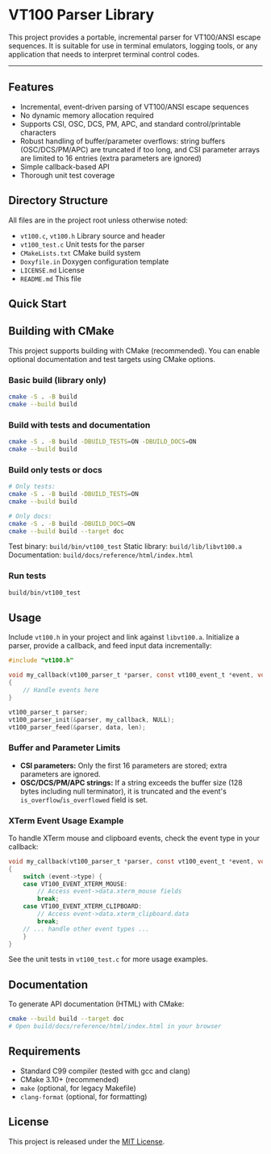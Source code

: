 # VT100 Parser Library

This project provides a portable, incremental parser for VT100/ANSI escape
sequences. It is suitable for use in terminal emulators, logging tools, or any
application that needs to interpret terminal control codes.

---

## Features

- Incremental, event-driven parsing of VT100/ANSI escape sequences
- No dynamic memory allocation required
- Supports CSI, OSC, DCS, PM, APC, and standard control/printable characters
- Robust handling of buffer/parameter overflows: string buffers (OSC/DCS/PM/APC)
  are truncated if too long, and CSI parameter arrays are limited to 16 entries
  (extra parameters are ignored)
- Simple callback-based API
- Thorough unit test coverage

## Directory Structure

All files are in the project root unless otherwise noted:

- `vt100.c`, `vt100.h` Library source and header
- `vt100_test.c` Unit tests for the parser
- `CMakeLists.txt` CMake build system
- `Doxyfile.in` Doxygen configuration template
- `LICENSE.md` License
- `README.md` This file

## Quick Start

## Building with CMake

This project supports building with CMake (recommended). You can enable
optional documentation and test targets using CMake options.

### Basic build (library only)

```sh
cmake -S . -B build
cmake --build build
```

### Build with tests and documentation

```sh
cmake -S . -B build -DBUILD_TESTS=ON -DBUILD_DOCS=ON
cmake --build build
```

### Build only tests or docs

```sh
# Only tests:
cmake -S . -B build -DBUILD_TESTS=ON
cmake --build build

# Only docs:
cmake -S . -B build -DBUILD_DOCS=ON
cmake --build build --target doc
```

Test binary: `build/bin/vt100_test`
Static library: `build/lib/libvt100.a`
Documentation: `build/docs/reference/html/index.html`

### Run tests

```sh
build/bin/vt100_test
```

## Usage

Include `vt100.h` in your project and link against `libvt100.a`. Initialize a
parser, provide a callback, and feed input data incrementally:

```c
#include "vt100.h"

void my_callback(vt100_parser_t *parser, const vt100_event_t *event, void *user)
{
    // Handle events here
}

vt100_parser_t parser;
vt100_parser_init(&parser, my_callback, NULL);
vt100_parser_feed(&parser, data, len);
```

### Buffer and Parameter Limits

- **CSI parameters:** Only the first 16 parameters are stored; extra parameters
  are ignored.
- **OSC/DCS/PM/APC strings:** If a string exceeds the buffer size (128 bytes
  including null terminator), it is truncated and the event's
  `is_overflow`/`is_overflowed` field is set.

### XTerm Event Usage Example

To handle XTerm mouse and clipboard events, check the event type in your
callback:

```c
void my_callback(vt100_parser_t *parser, const vt100_event_t *event, void *user)
{
    switch (event->type) {
    case VT100_EVENT_XTERM_MOUSE:
        // Access event->data.xterm_mouse fields
        break;
    case VT100_EVENT_XTERM_CLIPBOARD:
        // Access event->data.xterm_clipboard.data
        break;
    // ... handle other event types ...
    }
}
```

See the unit tests in `vt100_test.c` for more usage examples.

## Documentation

To generate API documentation (HTML) with CMake:

```sh
cmake --build build --target doc
# Open build/docs/reference/html/index.html in your browser
```

## Requirements

- Standard C99 compiler (tested with gcc and clang)
- CMake 3.10+ (recommended)
- `make` (optional, for legacy Makefile)
- `clang-format` (optional, for formatting)

## License

This project is released under the [MIT License](LICENSE.md).
